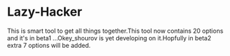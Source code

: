 # Lazy-Hacker
This is smart tool to get all things together.This tool now contains 20 options and it's in beta1 ...Okey_shourov is yet developing on it.Hopfully in beta2 extra 7 options will be added.
